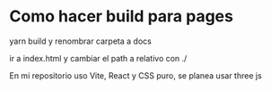 # Como hacer build para pages
yarn build y renombrar carpeta a docs

ir a index.html y cambiar el path a relativo con ./

En mi repositorio uso Vite, React y CSS puro, se planea usar three js
